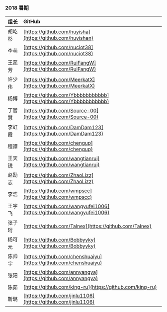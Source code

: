 ### 2018 暑期

| 组长   | GitHub                                                       |
| :----- | :----------------------------------------------------------- |
| 胡屹杉 | [https://github.com/huyisha](https://github.com/huyishan)    |
| 李萌   | [https://github.com/nuciot38](https://github.com/nuciot38)   |
| 王蕊芳 | [https://github.com/RuiFangW](https://github.com/RuiFangW)   |
| 许少伟 | [https://github.com/MeerkatX](https://github.com/MeerkatX)   |
| 杨博   | [https://github.com/Ybbbbbbbbbbb](https://github.com/Ybbbbbbbbbbb) |
| 丁智慧 | [https://github.com/Source-00](https://github.com/Source-00) |
| 李虹霞 | [https://github.com/DamDam123](https://github.com/DamDam123) |
| 程谭   | [https://github.com/chengup](https://github.com/chengup)     |
| 王天锐 | [https://github.com/wangtianrui](https://github.com/wangtianrui) |
| 赵励志 | [https://github.com/ZhaoLizz](https://github.com/ZhaoLizz)   |
| 李浩   | [https://github.com/wmpscc](https://github.com/wmpscc)       |
| 王宇飞 | [https://github.com/wangyufei1006](https://github.com/wangyufei1006) |
| 张子珩 | [https://github.com/Talnex](https://github.com/Talnex)       |
| 杨可元 | [https://github.com/Bobbyyky](https://github.com/Bobbyyky)   |
| 陈帅宇 | [https://github.com/chenshuaiyu](https://github.com/chenshuaiyu) |
| 张阳   | [https://github.com/annyangya](https://github.com/annyangya) |
| 陈茹   | [https://github.com/king-ru](https://github.com/king-ru)     |
| 靳璐   | [https://github.com/jinlu1106](https://github.com/jinlu1106) |

